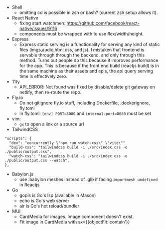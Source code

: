 - Shell
    - omitting cd is possible in zsh or bash? (current zsh setup allows it).
- React Native
    - fixing start watchmen: https://github.com/facebook/react-native/issues/9116
    - components must be wrapped with <View> to use flex/width/height. 
- Express
    - Express static serving is a functionality for serving any kind of static files (imgs,audio,html,css, and js). I mistaken that frontend is servable through through the backend, and only through this method. Turns out people do this because it improves performance for the app. This is because if the front end build (reactjs build) is in the same machine as their assets and apis, the api query serving time is effectively zero.
- 11ty
    - API_ERROR: Not found was fixed by disable/delete git gateway on netlify, then re-route the repo.
- Fly.io
    - Do not gitignore fly.io stuff, including Dockerfile, .dockerignore, fly.toml
    - in fly.toml: `[env] PORT=8080` and `internal-port=8080` must be set
- vim:
    - `gx` to open a link or a source url
- TailwindCSS
```
"scripts": {
  "dev": "concurrently \"npm run watch-css\" \"vite\""
  "build-css": "tailwindcss build -i ./src/index.css -o ./public/output.css",
  "watch-css": "tailwindcss build -i ./src/index.css -o ./public/output.css --watch",
},
```
- Babylon.js
    - use .babylon meshes instead of .glb if facing `importmesh undefined` in Reactjs
- Go
    - gopls is Go's lsp (available in Mason)
    - echo is Go's web server
    - air is Go's hot reload/bundler
- MUI
    - CardMedia for images. Image component doesn't exist.
    - Fit image in CardMedia with sx={{objectFit:'contain'}}

